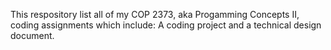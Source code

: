 This respository list all of my COP 2373, aka Progamming Concepts II, coding assignments which include: A coding project and a technical design document.
